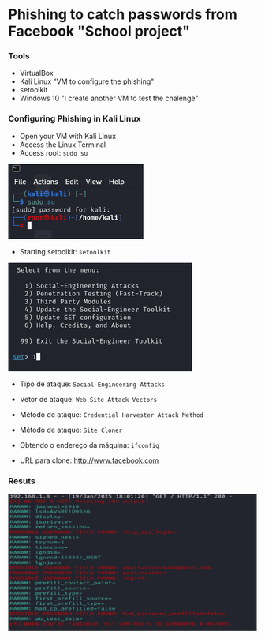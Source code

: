 # Phishing to catch passwords from Facebook "School project"

### Tools

- VirtualBox
- Kali Linux "VM to configure the phishing"
- setoolkit
- Windows 10 "I create another VM to test the chalenge"

### Configuring Phishing in Kali Linux

- Open your VM with Kali Linux
- Access the Linux Terminal
- Access root: ``` sudo su ```

![Alt text](./01-rootAccess.png "Optional title")

- Starting setoolkit: ``` setoolkit ```

![Alt text](./02-Social-EngineeringAttacks.png "Optional title")

- Tipo de ataque: ``` Social-Engineering Attacks ```



- Vetor de ataque: ``` Web Site Attack Vectors ```

- Método de ataque: ```Credential Harvester Attack Method ```

- Método de ataque: ``` Site Cloner ```

- Obtendo o endereço da máquina: ``` ifconfig ```

- URL para clone: http://www.facebook.com


### Resuts

![Alt text](./09-Credentialshacked.png "Optional title")
